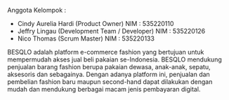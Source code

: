 Anggota Kelompok : 
- Cindy Aurelia Hardi (Product Owner) NIM : 535220110
- Jeffry Lingau (Development Team / Developer) NIM : 535220126
- Nico Thomas (Scrum Master) NIM : 535220133


BESQLO adalah platform e-commerce fashion yang bertujuan untuk mempermudah akses jual beli pakaian se-Indonesia. 
BESQLO mendukung penjualan barang fashion berupa pakaian dewasa, anak-anak, sepatu, aksesoris dan sebagainya. 
Dengan adanya platform ini, penjualan dan pembelian fashion baru maupun second-hand dapat dilakukan dengan mudah dan mendukung berbagai macam jenis pembayaran digital. 
